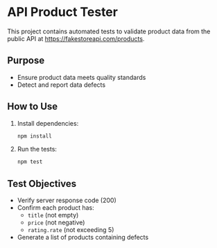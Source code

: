 # API Product Tester

This project contains automated tests to validate product data from the public API at https://fakestoreapi.com/products.

## Purpose
- Ensure product data meets quality standards
- Detect and report data defects

## How to Use
1. Install dependencies:
   ```bash
   npm install
   ```
2. Run the tests:
   ```bash
   npm test
   ```

## Test Objectives
- Verify server response code (200)
- Confirm each product has:
  - `title` (not empty)
  - `price` (not negative)
  - `rating.rate` (not exceeding 5)
- Generate a list of products containing defects 